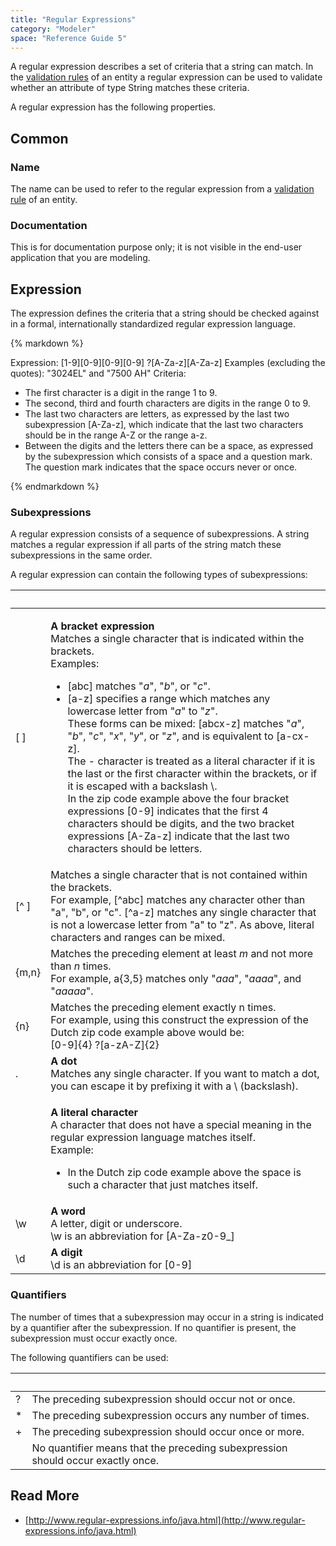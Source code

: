 ```yaml
---
title: "Regular Expressions"
category: "Modeler"
space: "Reference Guide 5"
---
```



A regular expression describes a set of criteria that a string can match. In the [validation rules](Validation+Rules) of an entity a regular expression can be used to validate whether an attribute of type String matches these criteria.

A regular expression has the following properties.

## Common

### Name

The name can be used to refer to the regular expression from a [validation rule](Validation+Rules) of an entity.

### Documentation

This is for documentation purpose only; it is not visible in the end-user application that you are modeling.

## Expression

The expression defines the criteria that a string should be checked against in a formal, internationally standardized regular expression language.

<div class="alert alert-info">{% markdown %}

Expression: [1-9][0-9][0-9][0-9] ?[A-Za-z][A-Za-z]
Examples (excluding the quotes): "3024EL" and "7500 AH"
Criteria:

*   The first character is a digit in the range 1 to 9.
*   The second, third and fourth characters are digits in the range 0 to 9.
*   The last two characters are letters, as expressed by the last two subexpression [A-Za-z], which indicate that the last two characters should be in the range A-Z or the range a-z.
*   Between the digits and the letters there can be a space, as expressed by the subexpression which consists of a space and a question mark. The question mark indicates that the space occurs never or once.

{% endmarkdown %}</div>

### Subexpressions

A regular expression consists of a sequence of subexpressions. A string matches a regular expression if all parts of the string match these subexpressions in the same order.

A regular expression can contain the following types of subexpressions:

<table><thead><tr><th class="confluenceTh">&nbsp;&nbsp;&nbsp; &nbsp; &nbsp; &nbsp;</th><th class="confluenceTh">&nbsp;</th></tr></thead><tbody><tr><td class="confluenceTd">[ ]</td><td class="confluenceTd"><p><strong>A bracket expression</strong><br class="atl-forced-newline">Matches a single character that is indicated within the brackets.<br class="atl-forced-newline">Examples:</p><ul><li>[abc] matches "<em>a</em>", "<em>b</em>", or "<em>c</em>".</li><li>[a-z] specifies a range which matches any lowercase letter from "<em>a</em>" to "<em>z</em>".<br class="atl-forced-newline">These forms can be mixed: [abcx-z] matches "<em>a</em>", "<em>b</em>", "<em>c</em>", "<em>x</em>", "<em>y</em>", or "<em>z</em>", and is equivalent to [a-cx-z].&nbsp;<br class="atl-forced-newline">The - character is treated as a literal character if it is the last or the first character within the brackets, or if it is escaped with a backslash \.<br class="atl-forced-newline">In the zip code example above the four bracket expressions [0-9] indicates that the first 4 characters should be digits, and the two bracket expressions [A-Za-z] indicate that the last two characters should be letters.</li></ul></td></tr><tr><td class="confluenceTd">[^ ]</td><td class="confluenceTd">Matches a single character that is not contained within the brackets.<br class="atl-forced-newline">For example, [^abc] matches any character other than "a", "b", or "c". [^a-z] matches any single character that is not a lowercase letter from "a" to "z". As above, literal characters and ranges can be mixed.</td></tr><tr><td class="confluenceTd">{m,n}</td><td class="confluenceTd">Matches the preceding element at least&nbsp;<em>m</em>&nbsp;and not more than&nbsp;<em>n</em>&nbsp;times.<br class="atl-forced-newline">For example,&nbsp;a{3,5}&nbsp;matches only "<em>aaa</em>", "<em>aaaa</em>", and "<em>aaaaa</em>".</td></tr><tr><td class="confluenceTd">{n}</td><td class="confluenceTd">Matches the preceding element exactly n times.<br class="atl-forced-newline">For example, using this construct the expression of the Dutch zip code example above would be:<br class="atl-forced-newline">[0-9]{4} ?[a-zA-Z]{2}</td></tr><tr><td class="confluenceTd">.</td><td class="confluenceTd"><strong>A dot</strong><br class="atl-forced-newline">Matches any single character. If you want to match a dot, you can escape it by prefixing it with a \ (backslash).</td></tr><tr><td class="confluenceTd">&nbsp;</td><td class="confluenceTd"><p><strong>A literal character</strong><br class="atl-forced-newline">A character that does not have a special meaning in the regular expression language matches itself.<br class="atl-forced-newline">Example:</p><ul><li>In the Dutch zip code example above the space is such a character that just matches itself.</li></ul></td></tr><tr><td class="confluenceTd">\w</td><td class="confluenceTd"><strong>A word</strong><br class="atl-forced-newline">A letter, digit or underscore.<br class="atl-forced-newline">\w is an abbreviation for [A-Za-z0-9_]</td></tr><tr><td class="confluenceTd">\d</td><td class="confluenceTd"><strong>A digit</strong><br class="atl-forced-newline">\d is an abbreviation for [0-9]</td></tr></tbody></table>

### Quantifiers

The number of times that a subexpression may occur in a string is indicated by a quantifier after the subexpression. If no quantifier is present, the subexpression must occur exactly once.

The following quantifiers can be used:

<table><thead><tr><th class="confluenceTh">&nbsp;</th><th class="confluenceTh">&nbsp;</th></tr></thead><tbody><tr><td class="confluenceTd">?</td><td class="confluenceTd">The preceding subexpression should occur not or once.</td></tr><tr><td class="confluenceTd">*</td><td class="confluenceTd">The preceding subexpression occurs any number of times.</td></tr><tr><td class="confluenceTd">+</td><td class="confluenceTd">The preceding subexpression should occur once or more.</td></tr><tr><td class="confluenceTd">&nbsp;</td><td class="confluenceTd">No quantifier means that the preceding subexpression should occur exactly once.</td></tr></tbody></table>

## **Read More**

*   [http://www.regular-expressions.info/java.html](http://www.regular-expressions.info/java.html)
